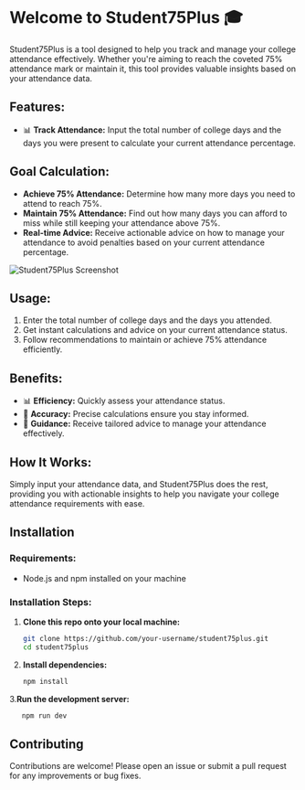 # Welcome to Student75Plus 🎓

Student75Plus is a tool designed to help you track and manage your college attendance effectively. Whether you're aiming to reach the coveted 75% attendance mark or maintain it, this tool provides valuable insights based on your attendance data.

## Features:
- 📊 **Track Attendance:** Input the total number of college days and the days you were present to calculate your current attendance percentage.

## Goal Calculation:
- **Achieve 75% Attendance:** Determine how many more days you need to attend to reach 75%.
- **Maintain 75% Attendance:** Find out how many days you can afford to miss while still keeping your attendance above 75%.
- **Real-time Advice:** Receive actionable advice on how to manage your attendance to avoid penalties based on your current attendance percentage.

![Student75Plus Screenshot](https://github.com/user-attachments/assets/01c2a469-b74a-4f6a-9bb7-30d4a7149a3d)

## Usage:
1. Enter the total number of college days and the days you attended.
2. Get instant calculations and advice on your current attendance status.
3. Follow recommendations to maintain or achieve 75% attendance efficiently.

## Benefits:
- 📊 **Efficiency:** Quickly assess your attendance status.
- 🎯 **Accuracy:** Precise calculations ensure you stay informed.
- 🚀 **Guidance:** Receive tailored advice to manage your attendance effectively.

## How It Works:
Simply input your attendance data, and Student75Plus does the rest, providing you with actionable insights to help you navigate your college attendance requirements with ease.

## Installation
### Requirements:
- Node.js and npm installed on your machine

### Installation Steps:
1. **Clone this repo onto your local machine:**
   ```bash
   git clone https://github.com/your-username/student75plus.git
   cd student75plus
2. **Install dependencies:**
   ```bash
   npm install
3.**Run the development server:**
   ```bash
      npm run dev
   ```

## Contributing
Contributions are welcome! Please open an issue or submit a pull request for any improvements or bug fixes.
